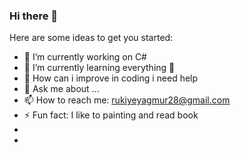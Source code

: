 ### Hi there 👋



Here are some ideas to get you started:

- 🔭 I’m currently working on C#
- 🌱 I’m currently learning everything 🤣
- 🤔 How can i improve in coding i need help
- 💬 Ask me about ...
- 📫 How to reach me: rukiyeyagmur28@gmail.com
- ⚡ Fun fact: I like to painting and read book
-
- 

